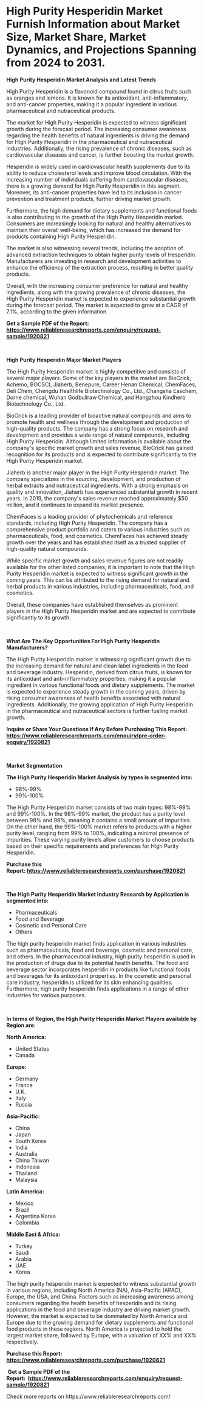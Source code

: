 <p><h1>High Purity Hesperidin Market Furnish Information about Market Size, Market Share, Market Dynamics, and Projections Spanning from 2024 to 2031.</h1></p><p><strong>High Purity Hesperidin Market Analysis and Latest Trends</strong></p>
<p><p>High Purity Hesperidin is a flavonoid compound found in citrus fruits such as oranges and lemons. It is known for its antioxidant, anti-inflammatory, and anti-cancer properties, making it a popular ingredient in various pharmaceutical and nutraceutical products.</p><p>The market for High Purity Hesperidin is expected to witness significant growth during the forecast period. The increasing consumer awareness regarding the health benefits of natural ingredients is driving the demand for High Purity Hesperidin in the pharmaceutical and nutraceutical industries. Additionally, the rising prevalence of chronic diseases, such as cardiovascular diseases and cancer, is further boosting the market growth.</p><p>Hesperidin is widely used in cardiovascular health supplements due to its ability to reduce cholesterol levels and improve blood circulation. With the increasing number of individuals suffering from cardiovascular diseases, there is a growing demand for High Purity Hesperidin in this segment. Moreover, its anti-cancer properties have led to its inclusion in cancer prevention and treatment products, further driving market growth.</p><p>Furthermore, the high demand for dietary supplements and functional foods is also contributing to the growth of the High Purity Hesperidin market. Consumers are increasingly looking for natural and healthy alternatives to maintain their overall well-being, which has increased the demand for products containing High Purity Hesperidin.</p><p>The market is also witnessing several trends, including the adoption of advanced extraction techniques to obtain higher purity levels of Hesperidin. Manufacturers are investing in research and development activities to enhance the efficiency of the extraction process, resulting in better quality products.</p><p>Overall, with the increasing consumer preference for natural and healthy ingredients, along with the growing prevalence of chronic diseases, the High Purity Hesperidin market is expected to experience substantial growth during the forecast period. The market is expected to grow at a CAGR of 7.1%, according to the given information.</p></p>
<p><strong>Get a Sample PDF of the Report:&nbsp; <a href="https://www.reliableresearchreports.com/enquiry/request-sample/1920821">https://www.reliableresearchreports.com/enquiry/request-sample/1920821</a></strong></p>
<p>&nbsp;</p>
<p><strong>High Purity Hesperidin Major Market Players</strong></p>
<p><p>The High Purity Hesperidin market is highly competitive and consists of several major players. Some of the key players in the market are BioCrick, Achemo, BOCSCI, Jiaherb, Benepure, Career Henan Chemical, ChemFaces, Deli Chem, Chengdu Healthlife Biotechnology Co., Ltd., Changsha Easchem, Dorne chemical, Wuhan Godbullraw Chemical, and Hangzhou Kindherb Biotechnology Co., Ltd.</p><p>BioCrick is a leading provider of bioactive natural compounds and aims to promote health and wellness through the development and production of high-quality products. The company has a strong focus on research and development and provides a wide range of natural compounds, including High Purity Hesperidin. Although limited information is available about the company's specific market growth and sales revenue, BioCrick has gained recognition for its products and is expected to contribute significantly to the High Purity Hesperidin market.</p><p>Jiaherb is another major player in the High Purity Hesperidin market. The company specializes in the sourcing, development, and production of herbal extracts and nutraceutical ingredients. With a strong emphasis on quality and innovation, Jiaherb has experienced substantial growth in recent years. In 2019, the company's sales revenue reached approximately $50 million, and it continues to expand its market presence.</p><p>ChemFaces is a leading provider of phytochemicals and reference standards, including High Purity Hesperidin. The company has a comprehensive product portfolio and caters to various industries such as pharmaceuticals, food, and cosmetics. ChemFaces has achieved steady growth over the years and has established itself as a trusted supplier of high-quality natural compounds.</p><p>While specific market growth and sales revenue figures are not readily available for the other listed companies, it is important to note that the High Purity Hesperidin market is expected to witness significant growth in the coming years. This can be attributed to the rising demand for natural and herbal products in various industries, including pharmaceuticals, food, and cosmetics.</p><p>Overall, these companies have established themselves as prominent players in the High Purity Hesperidin market and are expected to contribute significantly to its growth.</p></p>
<p>&nbsp;</p>
<p><strong>What Are The Key Opportunities For High Purity Hesperidin Manufacturers?</strong></p>
<p><p>The High Purity Hesperidin market is witnessing significant growth due to the increasing demand for natural and clean label ingredients in the food and beverage industry. Hesperidin, derived from citrus fruits, is known for its antioxidant and anti-inflammatory properties, making it a popular ingredient in various functional foods and dietary supplements. The market is expected to experience steady growth in the coming years, driven by rising consumer awareness of health benefits associated with natural ingredients. Additionally, the growing application of High Purity Hesperidin in the pharmaceutical and nutraceutical sectors is further fueling market growth.</p></p>
<p><strong>Inquire or Share Your Questions If Any Before Purchasing This Report: <a href="https://www.reliableresearchreports.com/enquiry/pre-order-enquiry/1920821">https://www.reliableresearchreports.com/enquiry/pre-order-enquiry/1920821</a></strong></p>
<p>&nbsp;</p>
<p><strong>Market Segmentation</strong></p>
<p><strong>The High Purity Hesperidin Market Analysis by types is segmented into:</strong></p>
<p><ul><li>98%-99%</li><li>99%-100%</li></ul></p>
<p><p>The High Purity Hesperidin market consists of two main types: 98%-99% and 99%-100%. In the 98%-99% market, the product has a purity level between 98% and 99%, meaning it contains a small amount of impurities. On the other hand, the 99%-100% market refers to products with a higher purity level, ranging from 99% to 100%, indicating a minimal presence of impurities. These varying purity levels allow customers to choose products based on their specific requirements and preferences for High Purity Hesperidin.</p></p>
<p><strong>Purchase this Report:&nbsp;<a href="https://www.reliableresearchreports.com/purchase/1920821">https://www.reliableresearchreports.com/purchase/1920821</a></strong></p>
<p>&nbsp;</p>
<p><strong>The High Purity Hesperidin Market Industry Research by Application is segmented into:</strong></p>
<p><ul><li>Pharmaceuticals</li><li>Food and Beverage</li><li>Cosmetic and Personal Care</li><li>Others</li></ul></p>
<p><p>The high purity hesperidin market finds application in various industries such as pharmaceuticals, food and beverage, cosmetic and personal care, and others. In the pharmaceutical industry, high purity hesperidin is used in the production of drugs due to its potential health benefits. The food and beverage sector incorporates hesperidin in products like functional foods and beverages for its antioxidant properties. In the cosmetic and personal care industry, hesperidin is utilized for its skin enhancing qualities. Furthermore, high purity hesperidin finds applications in a range of other industries for various purposes.</p></p>
<p>&nbsp;</p>
<p><strong>In terms of Region, the High Purity Hesperidin Market Players available by Region are:</strong></p>
<p>
    <p> <strong> North America: </strong>
        <ul>
            <li>United States</li>
            <li>Canada</li>
        </ul>
        </p> 
    <p> <strong> Europe: </strong>
        <ul>
            <li>Germany</li>
            <li>France</li>
            <li>U.K.</li>
            <li>Italy</li>
            <li>Russia</li>
        </ul>
        </p> 
    <p> <strong> Asia-Pacific: </strong>
        <ul>
            <li>China</li>
            <li>Japan</li>
            <li>South Korea</li>
            <li>India</li>
            <li>Australia</li>
            <li>China Taiwan</li>
            <li>Indonesia</li>
            <li>Thailand</li>
            <li>Malaysia</li>
        </ul>
        </p> 
    <p> <strong> Latin America: </strong>
        <ul>
            <li>Mexico</li>
            <li>Brazil</li>
            <li>Argentina Korea</li>
            <li>Colombia</li>
        </ul>
        </p> 
    <p> <strong> Middle East & Africa: </strong>
        <ul>
            <li>Turkey</li>
            <li>Saudi</li>
            <li>Arabia</li>
            <li>UAE</li>
            <li>Korea</li>
        </ul>
    </p>
    </p>
<p><p>The high purity hesperidin market is expected to witness substantial growth in various regions, including North America (NA), Asia-Pacific (APAC), Europe, the USA, and China. Factors such as increasing awareness among consumers regarding the health benefits of hesperidin and its rising applications in the food and beverage industry are driving market growth. However, the market is expected to be dominated by North America and Europe due to the growing demand for dietary supplements and functional food products in these regions. North America is projected to hold the largest market share, followed by Europe, with a valuation of XX% and XX% respectively.</p></p>
<p><strong>Purchase this Report: <a href="https://www.reliableresearchreports.com/purchase/1920821">https://www.reliableresearchreports.com/purchase/1920821</a></strong></p>
<p>&nbsp;<strong>Get a Sample PDF of the Report:&nbsp;&nbsp;<a href="https://www.reliableresearchreports.com/enquiry/request-sample/1920821">https://www.reliableresearchreports.com/enquiry/request-sample/1920821</a></strong></p>
<p><strong></strong></p>
<p>Check more reports on https://www.reliableresearchreports.com/</p>